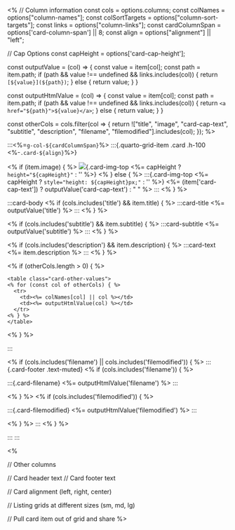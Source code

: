 <%
// Column information
const cols = options.columns;
const colNames = options["column-names"];
const colSortTargets = options["column-sort-targets"];
const links = options["column-links"];
const cardColumnSpan = options['card-column-span'] || 8;
const align = options["alignment"] || "left";

// Cap Options
const capHeight = options['card-cap-height'];

const outputValue = (col) => {
const value = item[col];
const path = item.path;
if (path && value !== undefined && links.includes(col)) {
return `[${value}](${path})`;
} else {
return value;
}
}

const outputHtmlValue = (col) => {
const value = item[col];
const path = item.path;
if (path && value !== undefined && links.includes(col)) {
return `<a href="${path}">${value}</a>`;
} else {
return value;
}
}

const otherCols = cols.filter(col => {
return !["title", "image", "card-cap-text", "subtitle", "description", "filename", "filemodified"].includes(col);
});
%>

:::<%=`g-col-${cardColumnSpan}`%>
:::{.quarto-grid-item .card .h-100 <%-`.card-${align}`%>}

<% if (item.image) { %>
![](<%= item.image %>){.card-img-top <%= capHeight ? `height="${capHeight}"` : '' %>}
<% } else { %>
:::{.card-img-top <%= capHeight ? `style="height: ${capHeight}px;"` : '' %>}
<%= (item['card-cap-text']) ? outputValue('card-cap-text') : "&nbsp;" %>
:::
<% } %>

:::card-body
<% if (cols.includes('title') && item.title) { %>
:::card-title
<%= outputValue('title') %>
:::
<% } %>

<% if (cols.includes('subtitle') && item.subtitle) { %>
:::card-subtitle
<%= outputValue('subtitle') %>
:::
<% } %>

<% if (cols.includes('description') && item.description) { %>
:::card-text
<%= item.description %>
:::
<% } %>

<% if (otherCols.length > 0) { %>

```{=html}
<table class="card-other-values">
<% for (const col of otherCols) { %>
  <tr>
    <td><%= colNames[col] || col %></td>
    <td><%= outputHtmlValue(col) %></td>
  </tr>
<% } %>
</table>
```

<% } %>

:::

<% if (cols.includes('filename') || cols.includes('filemodified')) { %>
:::{.card-footer .text-muted}
<% if (cols.includes('filename')) { %>

:::{.card-filename}
<%= outputHtmlValue('filename') %>
:::

<% } %>
<% if (cols.includes('filemodified')) { %>

:::{.card-filemodified}
<%= outputHtmlValue('filemodified') %>
:::

<% } %>
:::
<% } %>

:::
:::

<%

// Other columns

// Card header text
// Card footer text

// Card alignment (left, right, center)

// Listing grids at different sizes (sm, md, lg)

// Pull card item out of grid and share
%>
